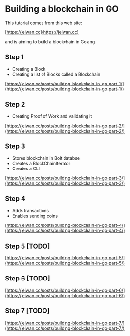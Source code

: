 # Building a blockchain in GO

This tutorial comes from this web site:

[https://jeiwan.cc](https://jeiwan.cc)

and is aiming to build a blockchain in Golang

## Step 1

- Creating a Block
- Creating a list of Blocks called a Blockchain

[https://jeiwan.cc/posts/building-blockchain-in-go-part-1/](https://jeiwan.cc/posts/building-blockchain-in-go-part-1/)

## Step 2

- Creating Proof of Work and validating it

[https://jeiwan.cc/posts/building-blockchain-in-go-part-2/](https://jeiwan.cc/posts/building-blockchain-in-go-part-2/)

## Step 3

- Stores blockchain in Bolt databse
- Creates a BlockChainIterator
- Creates a CLI

[https://jeiwan.cc/posts/building-blockchain-in-go-part-3/](https://jeiwan.cc/posts/building-blockchain-in-go-part-3/)

## Step 4

- Adds transactions
- Enables sending coins

[https://jeiwan.cc/posts/building-blockchain-in-go-part-4/](https://jeiwan.cc/posts/building-blockchain-in-go-part-4/)

## Step 5 [TODO]

[https://jeiwan.cc/posts/building-blockchain-in-go-part-5/](https://jeiwan.cc/posts/building-blockchain-in-go-part-5/)

## Step 6 [TODO]

[https://jeiwan.cc/posts/building-blockchain-in-go-part-6/](https://jeiwan.cc/posts/building-blockchain-in-go-part-6/)

## Step 7 [TODO]

[https://jeiwan.cc/posts/building-blockchain-in-go-part-7/](https://jeiwan.cc/posts/building-blockchain-in-go-part-7/)